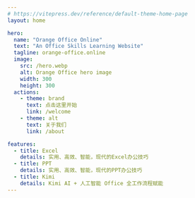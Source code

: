 ```yaml
---
# https://vitepress.dev/reference/default-theme-home-page
layout: home

hero:
  name: "Orange Office Online"
  text: "An Office Skills Learning Website"
  tagline: orange-office.online
  image:
    src: /hero.webp
    alt: Orange Office hero image
    width: 300
    height: 300
  actions:
    - theme: brand
      text: 点击这里开始
      link: /welcome
    - theme: alt
      text: 关于我们
      link: /about

features:
  - title: Excel
    details: 实用、高效、智能，现代的Excel办公技巧
  - title: PPT
    details: 实用、高效、智能，现代的PPT办公技巧
  - title: Kimi
    details: Kimi AI + 人工智能 Office 全工作流程赋能
---
```

